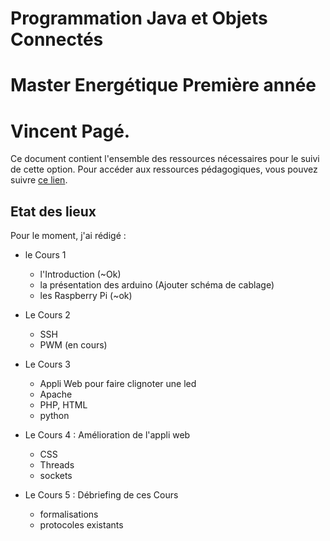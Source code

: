 # Programmation Java et Objets Connectés
# Master Energétique Première année
# Vincent Pagé.

Ce document contient l'ensemble des ressources nécessaires pour le suivi de cette option. Pour accéder aux ressources pédagogiques,
vous pouvez suivre [ce lien](Cours/README.md).

## Etat des lieux

Pour le moment, j'ai rédigé :

- le Cours 1
    - l'Introduction (~Ok)
    - la présentation des arduino (Ajouter schéma de cablage)
    - les Raspberry Pi (~ok)

- Le Cours 2
  - SSH
  - PWM (en cours)

- Le Cours 3
  - Appli Web pour faire clignoter une led
  - Apache
  - PHP, HTML
  - python

- Le Cours 4 : Amélioration de l'appli web
  - CSS
  - Threads
  - sockets

- Le Cours 5 : Débriefing de ces Cours
  - formalisations
  - protocoles existants

